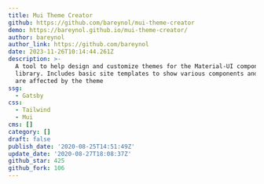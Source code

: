 ```yaml
---
title: Mui Theme Creator
github: https://github.com/bareynol/mui-theme-creator
demo: https://bareynol.github.io/mui-theme-creator/
author: bareynol
author_link: https://github.com/bareynol
date: 2023-11-26T10:14:44.261Z
description: >-
  A tool to help design and customize themes for the Material-UI component
  library. Includes basic site templates to show various components and how they
  are affected by the theme
ssg:
  - Gatsby
css:
  - Tailwind
  - Mui
cms: []
category: []
draft: false
publish_date: '2020-08-25T14:51:49Z'
update_date: '2020-08-27T18:08:37Z'
github_star: 425
github_fork: 106
---
```

